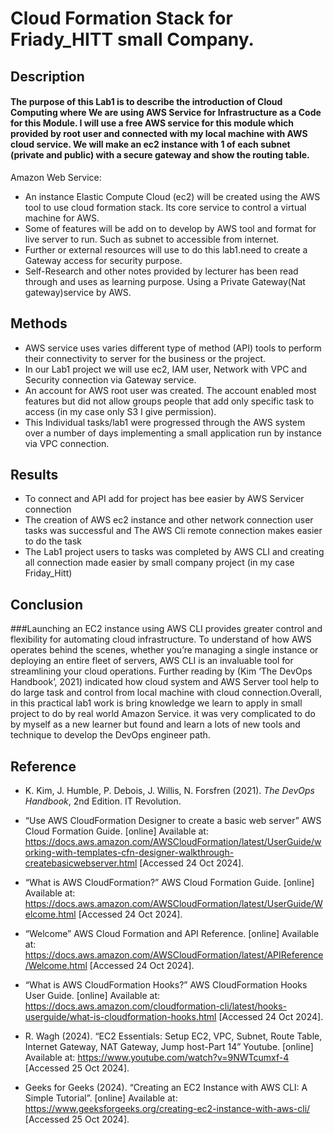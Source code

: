 # Cloud Formation Stack for Friady_HITT small Company.
## Description
#### The purpose of this Lab1 is to describe the introduction of Cloud Computing where We are using AWS Service for Infrastructure as a Code for this Module. I will use a free AWS service for this module which provided by root user and connected with my local machine with AWS cloud service. We will make an ec2 instance with 1 of each subnet (private and public) with a secure gateway and show the routing table.
Amazon Web Service:
* An instance Elastic Compute Cloud (ec2) will be created using the AWS tool to use cloud formation stack. Its core service to control a virtual machine for AWS.
* Some of features will be add on to develop by AWS tool and format for live server to run. Such as subnet to accessible from internet.
* Further or external resources will use to do this lab1.need to create a Gateway access for security purpose.
* Self-Research and other notes provided by lecturer has been read through and uses as learning purpose. Using a Private Gateway(Nat gateway)service by AWS.

## Methods
* AWS service uses varies different type of method (API) tools to perform their connectivity to server for the business or the project.
* In our Lab1 project we will use ec2, IAM user, Network with VPC and Security connection via Gateway service.
* An account for AWS root user was created. The account enabled most features but did not allow groups people that add only specific task to access (in my case only S3 I give permission).
* This Individual tasks/lab1 were progressed through the AWS system over a number of days implementing a small application run by instance via VPC connection.

## Results
* To connect and API add for project has bee easier by AWS Servicer connection
* The creation of AWS ec2 instance and other network connection user tasks was successful and The AWS Cli remote connection makes easier to do the task
* The Lab1 project users to tasks was completed by AWS CLI and creating all connection made easier by small company project (in my case Friday_Hitt)

## Conclusion
###Launching an EC2 instance using AWS CLI provides greater control and flexibility for automating cloud infrastructure. To understand of how AWS operates behind the scenes, whether you’re managing a single instance or deploying an entire fleet of servers, AWS CLI is an invaluable tool for streamlining your cloud operations. Further reading by (Kim ‘The DevOps Handbook’, 2021) indicated how cloud system and AWS Server tool help to do large task and control from local machine with cloud connection.Overall, in this practical lab1 work is bring knowledge we learn to apply in small project to do by real world Amazon Service. it was very complicated to do by myself as a new learner but found and learn a lots of new tools and technique to develop the DevOps engineer path.

## Reference
* K. Kim, J. Humble, P. Debois, J. Willis, N. Forsfren (2021). _The DevOps Handbook_, 2nd Edition. IT Revolution.
* “Use AWS CloudFormation Designer to create a basic web server” AWS Cloud Formation Guide. [online] Available at:
https://docs.aws.amazon.com/AWSCloudFormation/latest/UserGuide/working-with-templates-cfn-designer-walkthrough-createbasicwebserver.html
[Accessed 24 Oct 2024].

* “What is AWS CloudFormation?” AWS Cloud Formation Guide. [online] Available at:
https://docs.aws.amazon.com/AWSCloudFormation/latest/UserGuide/Welcome.html [Accessed 24 Oct 2024].

*	“Welcome” AWS Cloud Formation and API Reference. [online] Available at:
https://docs.aws.amazon.com/AWSCloudFormation/latest/APIReference/Welcome.html [Accessed 24 Oct 2024].

* “What is AWS CloudFormation Hooks?” AWS CloudFormation Hooks User Guide. [online] Available at:
https://docs.aws.amazon.com/cloudformation-cli/latest/hooks-userguide/what-is-cloudformation-hooks.html
[Accessed 24 Oct 2024].

* R. Wagh (2024). “EC2 Essentials: Setup EC2, VPC, Subnet, Route Table, Internet Gateway, NAT Gateway, Jump host-Part 14” Youtube. [online] Available at:
https://www.youtube.com/watch?v=9NWTcumxf-4 
[Accessed 25 Oct 2024].

* Geeks for Geeks (2024). “Creating an EC2 Instance with AWS CLI: A Simple Tutorial”. [online] Available at:
https://www.geeksforgeeks.org/creating-ec2-instance-with-aws-cli/ 
[Accessed 25 Oct 2024].




